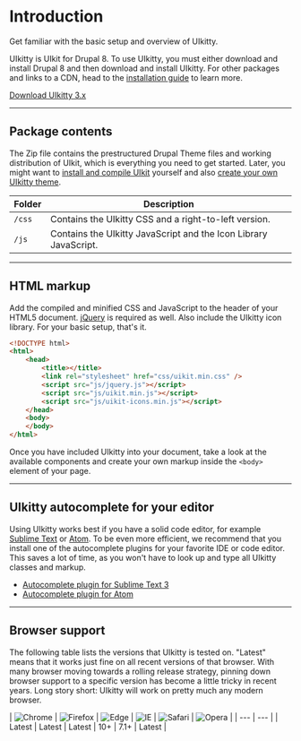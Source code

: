 # Introduction

<p class="uk-text-lead">Get familiar with the basic setup and overview of UIkitty.</p>

UIkitty is UIkit for Drupal 8. To use UIkitty, you must either download and install Drupal 8 and then download and install UIkitty. For other packages and links to a CDN, head to the [installation guide](installation.md) to learn more.

<a class="uk-button uk-button-primary" href="https://uikitty.com/download">Download UIkitty 3.x</a>

***

## Package contents

The Zip file contains the prestructured Drupal Theme files and working distribution of UIkit, which is everything you need to get started. Later, you might want to [install and compile UIkit](installation.md) yourself and also [create your own UIkitty theme](less.md).

| Folder    | Description |
| --------- | --- |
| `/css`    | Contains the UIkitty CSS and a right-to-left version. |
| `/js`     | Contains the UIkitty JavaScript and the Icon Library JavaScript. |

***

## HTML markup

Add the compiled and minified CSS and JavaScript to the header of your HTML5 document. [jQuery](http://jquery.com/download/) is required as well. Also include the UIkitty icon library. For your basic setup, that's it.

```html
<!DOCTYPE html>
<html>
    <head>
        <title></title>
        <link rel="stylesheet" href="css/uikit.min.css" />
        <script src="js/jquery.js"></script>
        <script src="js/uikit.min.js"></script>
        <script src="js/uikit-icons.min.js"></script>
    </head>
    <body>
    </body>
</html>
```

Once you have included UIkitty into your document, take a look at the available components and create your own markup inside the `<body>` element of your page.

***

## UIkitty autocomplete for your editor

Using UIkitty works best if you have a solid code editor, for example [Sublime Text](https://www.sublimetext.com/) or [Atom](https://atom.io/). To be even more efficient, we recommend that you install one of the autocomplete plugins for your favorite IDE or code editor. This saves a lot of time, as you won't have to look up and type all UIkitty classes and markup.

- [Autocomplete plugin for Sublime Text 3](https://github.com/uikit/uikit-sublime)
- [Autocomplete plugin for Atom](https://atom.io/packages/uikit-atom)

***

## Browser support

The following table lists the versions that UIkitty is tested on. "Latest" means that it works just fine on all recent versions of that browser. With many browser moving towards a rolling release strategy, pinning down browser support to a specific version has become a little tricky in recent years. Long story short: UIkitty will work on pretty much any modern browser.

| ![Chrome](https://raw.github.com/alrra/browser-logos/master/src/chrome/chrome_48x48.png) | ![Firefox](https://raw.github.com/alrra/browser-logos/master/src/firefox/firefox_48x48.png) | ![Edge](https://raw.github.com/alrra/browser-logos/master/src/edge/edge_48x48.png) | ![IE](https://raw.github.com/alrra/browser-logos/master/src/archive/internet-explorer_9-11/internet-explorer_9-11_48x48.png) | ![Safari](https://raw.github.com/alrra/browser-logos/master/src/safari/safari_48x48.png) | ![Opera](https://raw.github.com/alrra/browser-logos/master/src/opera/opera_48x48.png) |
| --- | --- |
| Latest | Latest | Latest | 10+ | 7.1+ | Latest |
